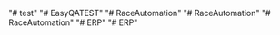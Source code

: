 "# test" 
"# EasyQATEST" 
"# RaceAutomation" 
"# RaceAutomation" 
"# RaceAutomation" 
"# ERP" 
"# ERP" 
